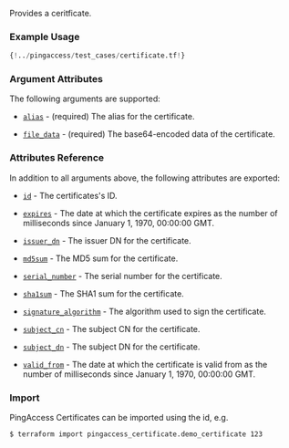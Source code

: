 Provides a ceritficate.

### Example Usage
```terraform
{!../pingaccess/test_cases/certificate.tf!}
```
### Argument Attributes
The following arguments are supported:

- [`alias`](#alias) - (required) The alias for the certificate.

- [`file_data`](#file_data) - (required) The base64-encoded data of the certificate.

### Attributes Reference

In addition to all arguments above, the following attributes are exported:

- [`id`](#id) - The certificates's ID.

- [`expires`](#expires) - The date at which the certificate expires as the number of milliseconds since January 1, 1970, 00:00:00 GMT.

- [`issuer_dn`](#issuer_dn) - The issuer DN for the certificate.

- [`md5sum`](#md5sum) - The MD5 sum for the certificate.

- [`serial_number`](#serial_number) - The serial number for the certificate.

- [`sha1sum`](#sha1sum) - The SHA1 sum for the certificate.

- [`signature_algorithm`](#signature_algorithm) -  The algorithm used to sign the certificate.

- [`subject_cn`](#subject_cn) - The subject CN for the certificate.

- [`subject_dn`](#subject_dn) - The subject DN for the certificate.

- [`valid_from`](#valid_from) - The date at which the certificate is valid from as the number of milliseconds since January 1, 1970, 00:00:00 GMT.

### Import

PingAccess Certificates can be imported using the id, e.g.

```bash
$ terraform import pingaccess_certificate.demo_certificate 123
```